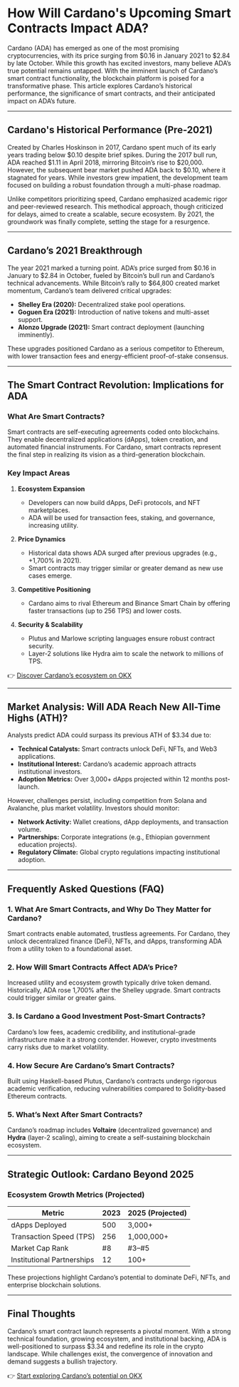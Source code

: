 # How Will Cardano's Upcoming Smart Contracts Impact ADA?

Cardano (ADA) has emerged as one of the most promising cryptocurrencies, with its price surging from $0.16 in January 2021 to $2.84 by late October. While this growth has excited investors, many believe ADA’s true potential remains untapped. With the imminent launch of Cardano’s smart contract functionality, the blockchain platform is poised for a transformative phase. This article explores Cardano’s historical performance, the significance of smart contracts, and their anticipated impact on ADA’s future.

---

## Cardano's Historical Performance (Pre-2021)

Created by Charles Hoskinson in 2017, Cardano spent much of its early years trading below $0.10 despite brief spikes. During the 2017 bull run, ADA reached $1.11 in April 2018, mirroring Bitcoin’s rise to $20,000. However, the subsequent bear market pushed ADA back to $0.10, where it stagnated for years. While investors grew impatient, the development team focused on building a robust foundation through a multi-phase roadmap.

Unlike competitors prioritizing speed, Cardano emphasized academic rigor and peer-reviewed research. This methodical approach, though criticized for delays, aimed to create a scalable, secure ecosystem. By 2021, the groundwork was finally complete, setting the stage for a resurgence.

---

## Cardano’s 2021 Breakthrough

The year 2021 marked a turning point. ADA’s price surged from $0.16 in January to $2.84 in October, fueled by Bitcoin’s bull run and Cardano’s technical advancements. While Bitcoin’s rally to $64,800 created market momentum, Cardano’s team delivered critical upgrades:

- **Shelley Era (2020):** Decentralized stake pool operations.
- **Goguen Era (2021):** Introduction of native tokens and multi-asset support.
- **Alonzo Upgrade (2021):** Smart contract deployment (launching imminently).

These upgrades positioned Cardano as a serious competitor to Ethereum, with lower transaction fees and energy-efficient proof-of-stake consensus.

---

## The Smart Contract Revolution: Implications for ADA

### What Are Smart Contracts?

Smart contracts are self-executing agreements coded onto blockchains. They enable decentralized applications (dApps), token creation, and automated financial instruments. For Cardano, smart contracts represent the final step in realizing its vision as a third-generation blockchain.

### Key Impact Areas

1. **Ecosystem Expansion**
   - Developers can now build dApps, DeFi protocols, and NFT marketplaces.
   - ADA will be used for transaction fees, staking, and governance, increasing utility.

2. **Price Dynamics**
   - Historical data shows ADA surged after previous upgrades (e.g., +1,700% in 2021).
   - Smart contracts may trigger similar or greater demand as new use cases emerge.

3. **Competitive Positioning**
   - Cardano aims to rival Ethereum and Binance Smart Chain by offering faster transactions (up to 256 TPS) and lower costs.

4. **Security & Scalability**
   - Plutus and Marlowe scripting languages ensure robust contract security.
   - Layer-2 solutions like Hydra aim to scale the network to millions of TPS.

👉 [Discover Cardano’s ecosystem on OKX](https://bit.ly/okx-bonus)

---

## Market Analysis: Will ADA Reach New All-Time Highs (ATH)?

Analysts predict ADA could surpass its previous ATH of $3.34 due to:

- **Technical Catalysts:** Smart contracts unlock DeFi, NFTs, and Web3 applications.
- **Institutional Interest:** Cardano’s academic approach attracts institutional investors.
- **Adoption Metrics:** Over 3,000+ dApps projected within 12 months post-launch.

However, challenges persist, including competition from Solana and Avalanche, plus market volatility. Investors should monitor:

- **Network Activity:** Wallet creations, dApp deployments, and transaction volume.
- **Partnerships:** Corporate integrations (e.g., Ethiopian government education projects).
- **Regulatory Climate:** Global crypto regulations impacting institutional adoption.

---

## Frequently Asked Questions (FAQ)

### 1. **What Are Smart Contracts, and Why Do They Matter for Cardano?**
Smart contracts enable automated, trustless agreements. For Cardano, they unlock decentralized finance (DeFi), NFTs, and dApps, transforming ADA from a utility token to a foundational asset.

### 2. **How Will Smart Contracts Affect ADA’s Price?**
Increased utility and ecosystem growth typically drive token demand. Historically, ADA rose 1,700% after the Shelley upgrade. Smart contracts could trigger similar or greater gains.

### 3. **Is Cardano a Good Investment Post-Smart Contracts?**
Cardano’s low fees, academic credibility, and institutional-grade infrastructure make it a strong contender. However, crypto investments carry risks due to market volatility.

### 4. **How Secure Are Cardano’s Smart Contracts?**
Built using Haskell-based Plutus, Cardano’s contracts undergo rigorous academic verification, reducing vulnerabilities compared to Solidity-based Ethereum contracts.

### 5. **What’s Next After Smart Contracts?**
Cardano’s roadmap includes **Voltaire** (decentralized governance) and **Hydra** (layer-2 scaling), aiming to create a self-sustaining blockchain ecosystem.

---

## Strategic Outlook: Cardano Beyond 2025

### Ecosystem Growth Metrics (Projected)
| Metric                     | 2023       | 2025 (Projected) |
|---------------------------|------------|------------------|
| dApps Deployed            | 500        | 3,000+           |
| Transaction Speed (TPS)   | 256        | 1,000,000+       |
| Market Cap Rank           | #8         | #3–#5            |
| Institutional Partnerships| 12         | 100+             |

These projections highlight Cardano’s potential to dominate DeFi, NFTs, and enterprise blockchain solutions.

---

## Final Thoughts

Cardano’s smart contract launch represents a pivotal moment. With a strong technical foundation, growing ecosystem, and institutional backing, ADA is well-positioned to surpass $3.34 and redefine its role in the crypto landscape. While challenges exist, the convergence of innovation and demand suggests a bullish trajectory.

👉 [Start exploring Cardano’s potential on OKX](https://bit.ly/okx-bonus)